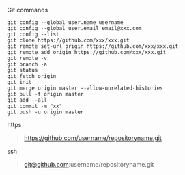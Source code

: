 Git commands
```
git config --global user.name username
git config --global user.email email@xxx.com
git config --list
git clone https://github.com/xxx/xxx.git
git remote set-url origin https://github.com/xxx/xxx.git
git remote add origin https://github.com/xxx/xxx.git
git remote -v
git branch -a
git status
git fetch origin
git init
git merge origin master --allow-unrelated-histories
git pull -f origin master
git add --all
git commit -m "xx"
git push -u origin master
```
https
>https://github.com/username/repositoryname.git

ssh
>git@github.com:username/repositoryname.git
